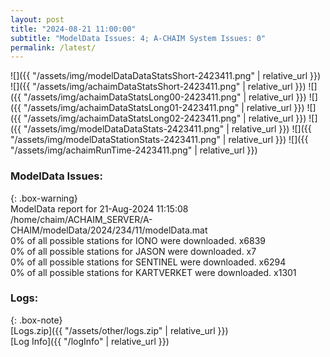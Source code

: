 ```yaml
---
layout: post
title: "2024-08-21 11:00:00"
subtitle: "ModelData Issues: 4; A-CHAIM System Issues: 0"
permalink: /latest/
---
```


![]({{ "/assets/img/modelDataDataStatsShort-2423411.png" | relative_url }})
![]({{ "/assets/img/achaimDataStatsShort-2423411.png" | relative_url }})
![]({{ "/assets/img/achaimDataStatsLong00-2423411.png" | relative_url }})
![]({{ "/assets/img/achaimDataStatsLong01-2423411.png" | relative_url }})
![]({{ "/assets/img/achaimDataStatsLong02-2423411.png" | relative_url }})
![]({{ "/assets/img/modelDataDataStats-2423411.png" | relative_url }})
![]({{ "/assets/img/modelDataStationStats-2423411.png" | relative_url }})
![]({{ "/assets/img/achaimRunTime-2423411.png" | relative_url }})


### ModelData Issues:  
  
{: .box-warning}  
 ModelData report for 21-Aug-2024 11:15:08   
 /home/chaim/ACHAIM_SERVER/A-CHAIM/modelData/2024/234/11/modelData.mat   
 0% of all possible stations for IONO were downloaded. x6839   
 0% of all possible stations for JASON were downloaded. x7   
 0% of all possible stations for SENTINEL were downloaded. x6294   
 0% of all possible stations for KARTVERKET were downloaded. x1301   
  


### Logs:  
  
{: .box-note}  
[Logs.zip]({{ "/assets/other/logs.zip" | relative_url }})  
[Log Info]({{ "/logInfo" | relative_url }})  
